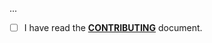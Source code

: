 <!--- Provide a general summary of your changes in the Title above -->

...

- [ ] I have read the **[CONTRIBUTING](https://github.com/parceltrap/driver-trackingmore/blob/main/.github/CONTRIBUTING.md)** document.
